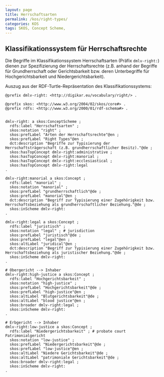 ```yaml
---
layout: page
title: Herrschaftsarten
permalink: /kos/right-types/
categories: KOS
tags: SKOS, Concept Scheme, 
---
```


## Klassifikationssystem für Herrschaftsrechte

Die Begriffe im Klassifikationssystem Herrschaftsarten (Präfix `dmlv-right:`) dienen zur Spezifizierung der Herrschaftsrechte (z.B. anhand der Begriffe für Grundherrschaft oder Gerichtsbarkeit bzw. deren Unterbegriffe für Hochgerichtsbarkeit und Niedergerichtsbarkeit).

Auszug aus der RDF-Turtle-Repräsentation des Klassifikationssystems:

```turtle
@prefix dmlv-right: <http://digikar.eu/vocabulary/right/> .

@prefix skos: <http://www.w3.org/2004/02/skos/core#> .
@prefix rdfs: <http://www.w3.org/2000/01/rdf-schema#> .


dmlv-right: a skos:ConceptScheme ;
  rdfs:label "Herrschaftsarten" ;
  skos:notation "right" ;
  skos:prefLabel "Arten der Herrschaftsrechte"@en ;
  skos:prefLabel "Right Types"@en ;
  dct:description "Begriffe zur Typisierung der Herrschaftsträgerschaft (z.B. grundherrschaftlicher Besitz)."@de ;
  skos:hasTopConcept dmlv-right:administrative ;
  skos:hasTopConcept dmlv-right:manorial ;
  skos:hasTopConcept dmlv-right:ecclesiastical ;
  skos:hasTopConcept dmlv-right:legal
.

dmlv-right:manorial a skos:Concept ;
  rdfs:label "manorial" ;
  skos:notation "manorial" ;
  skos:prefLabel "grundherrschaftlich"@de ;
  skos:prefLabel "manorial"@en ;
  dct:description "Begriff zur Typisierung einer Zugehörigkeit bzw. Herrschaftsbeziehung als grundherrschaftlicher Beziehung."@de ;
  skos:inScheme dmlv-right: 
.

dmlv-right:legal a skos:Concept ;
  rdfs:label "juristisch" ;
  skos:notation "legal" ; # jurisdiction 
  skos:prefLabel "juristisch"@de ;
  skos:prefLabel "legal"@en ;
  skos:altLabel "juridical"@en ;
  dct:description "Begriff zur Typisierung einer Zugehörigkeit bzw. Herrschaftsbeziehung als juristischer Beziehung."@de ;
  skos:inScheme dmlv-right: 
.

# Obergericht --> Inhaber 
dmlv-right:high-justice a skos:Concept ;
  rdfs:label "Hochgerichtsbarkeit" ; 
  skos:notation "high-justice" ;
  skos:prefLabel "Hochgerichtsbarkeit"@de ;
  skos:prefLabel "high-justice"@en ;
  skos:altLabel "Blutgerichtsbarkeit"@de ;
  skos:altLabel "blood justice"@en ;
  skos:broader dmlv-right:legal ;
  skos:inScheme dmlv-right: 
.

# Erbgericht --> Inhaber 
dmlv-right:low-justice a skos:Concept ;
  rdfs:label "Niedergerichtsbarkeit" ; # probate court  Patrimonialgericht 
  skos:notation "low-justice" ;
  skos:prefLabel "Niedergerichtsbarkeit"@de ;
  skos:prefLabel "low-justice"@en ;
  skos:altLabel "Niedere Gerichtsbarkeit"@de ;
  skos:altLabel "patrimoniale Gerichtsbarkeit"@de ;
  skos:broader dmlv-right:legal ;
  skos:inScheme dmlv-right: 
.

```


